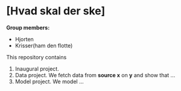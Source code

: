 # \[Hvad skal der ske\]

**Group members:**
- Hjorten
- Krisser(ham den flotte)

This repository contains  
1. Inaugural project. 
2. Data project. We fetch data from **source x** on **y** and show that ...
3. Model project. We model ...

